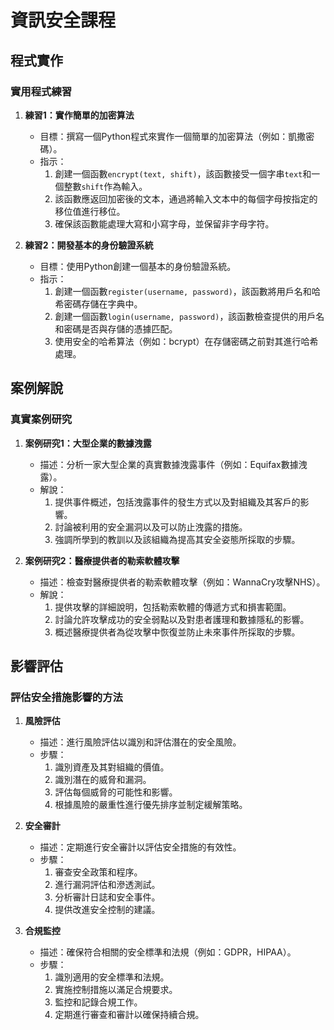 # 資訊安全課程

## 程式實作

### 實用程式練習
1. **練習1：實作簡單的加密算法**
   - 目標：撰寫一個Python程式來實作一個簡單的加密算法（例如：凱撒密碼）。
   - 指示：
     1. 創建一個函數`encrypt(text, shift)`，該函數接受一個字串`text`和一個整數`shift`作為輸入。
     2. 該函數應返回加密後的文本，通過將輸入文本中的每個字母按指定的移位值進行移位。
     3. 確保該函數能處理大寫和小寫字母，並保留非字母字符。

2. **練習2：開發基本的身份驗證系統**
   - 目標：使用Python創建一個基本的身份驗證系統。
   - 指示：
     1. 創建一個函數`register(username, password)`，該函數將用戶名和哈希密碼存儲在字典中。
     2. 創建一個函數`login(username, password)`，該函數檢查提供的用戶名和密碼是否與存儲的憑據匹配。
     3. 使用安全的哈希算法（例如：bcrypt）在存儲密碼之前對其進行哈希處理。

## 案例解說

### 真實案例研究
1. **案例研究1：大型企業的數據洩露**
   - 描述：分析一家大型企業的真實數據洩露事件（例如：Equifax數據洩露）。
   - 解說：
     1. 提供事件概述，包括洩露事件的發生方式以及對組織及其客戶的影響。
     2. 討論被利用的安全漏洞以及可以防止洩露的措施。
     3. 強調所學到的教訓以及該組織為提高其安全姿態所採取的步驟。

2. **案例研究2：醫療提供者的勒索軟體攻擊**
   - 描述：檢查對醫療提供者的勒索軟體攻擊（例如：WannaCry攻擊NHS）。
   - 解說：
     1. 提供攻擊的詳細說明，包括勒索軟體的傳遞方式和損害範圍。
     2. 討論允許攻擊成功的安全弱點以及對患者護理和數據隱私的影響。
     3. 概述醫療提供者為從攻擊中恢復並防止未來事件所採取的步驟。

## 影響評估

### 評估安全措施影響的方法
1. **風險評估**
   - 描述：進行風險評估以識別和評估潛在的安全風險。
   - 步驟：
     1. 識別資產及其對組織的價值。
     2. 識別潛在的威脅和漏洞。
     3. 評估每個威脅的可能性和影響。
     4. 根據風險的嚴重性進行優先排序並制定緩解策略。

2. **安全審計**
   - 描述：定期進行安全審計以評估安全措施的有效性。
   - 步驟：
     1. 審查安全政策和程序。
     2. 進行漏洞評估和滲透測試。
     3. 分析審計日誌和安全事件。
     4. 提供改進安全控制的建議。

3. **合規監控**
   - 描述：確保符合相關的安全標準和法規（例如：GDPR，HIPAA）。
   - 步驟：
     1. 識別適用的安全標準和法規。
     2. 實施控制措施以滿足合規要求。
     3. 監控和記錄合規工作。
     4. 定期進行審查和審計以確保持續合規。
